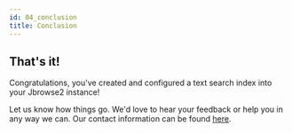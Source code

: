 ```yaml
---
id: 04_conclusion
title: Conclusion
---
```


## That's it!

Congratulations, you've created and configured a text search index into your Jbrowse2 instance!

Let us know how things go. We'd love to hear your feedback or help you in any way we can. Our contact information can be found
[here](../../.#contact-information).
